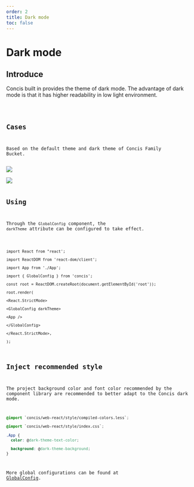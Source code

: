 ```yaml
---
order: 2
title: Dark mode
toc: false
---
```


# Dark mode

## Introduce

Concis built in provides the theme of dark mode. The advantage of dark mode is that it has higher readability in low light environment.

<code src="../../packages/concis-react/src/GlobalConfig/demos/index2.tsx" />

## Cases

Based on the default theme and dark theme of Concis Family Bucket.

<img src="https://concis.org.cn/images/examplepic.jpeg" />

<img src="https://concis.org.cn/images/example-darkpic.jpeg" />

## Using

Through the `GlobalConfig` component, the `darkTheme` attribute can be configured to take effect.

```

import React from "react';

import ReactDOM from 'react-dom/client';

import App from './App';

import { GlobalConfig } from 'concis';

const root = ReactDOM.createRoot(document.getElementById('root'));

root.render(

<React.StrictMode>

<GlobalConfig darkTheme>

<App />

</GlobalConfig>

</React.StrictMode>,

);

```

## Inject recommended style

The project background color and font color recommended by the component library are recommended to better adapt to the Concis dark mode.

```css pure
@import `concis/web-react/style/compiled-colors.less`;

@import `concis/web-react/style/index.css`;

.App {
  color: @dark-theme-text-color;

  background: @dark-theme-background;
}
```

More global configurations can be found at <a href="https://concis.org.cn/#/common/global-config">GlobalConfig</a>.
